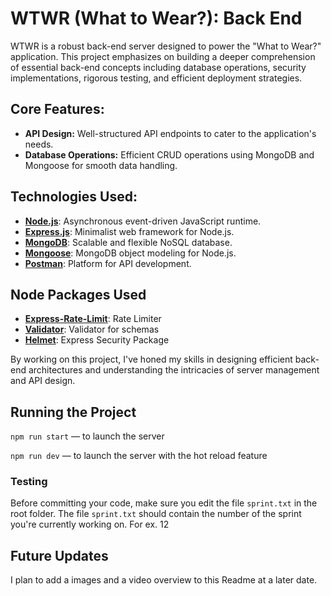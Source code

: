 # WTWR (What to Wear?): Back End

WTWR is a robust back-end server designed to power the "What to Wear?" application. This project emphasizes on building a deeper comprehension of essential back-end concepts including database operations, security implementations, rigorous testing, and efficient deployment strategies.

## Core Features:

- **API Design:** Well-structured API endpoints to cater to the application's needs.
- **Database Operations:** Efficient CRUD operations using MongoDB and Mongoose for smooth data handling.

## Technologies Used:

- **[Node.js](https://nodejs.org/)**: Asynchronous event-driven JavaScript runtime.
- **[Express.js](https://expressjs.com/)**: Minimalist web framework for Node.js.
- **[MongoDB](https://www.mongodb.com/)**: Scalable and flexible NoSQL database.
- **[Mongoose](https://mongoosejs.com/)**: MongoDB object modeling for Node.js.
- **[Postman](https://www.postman.com/)**: Platform for API development.

## Node Packages Used

- **[Express-Rate-Limit](https://www.npmjs.com/package/express-rate-limit)**: Rate Limiter
- **[Validator](https://www.npmjs.com/package/validator)**: Validator for schemas
- **[Helmet](https://helmetjs.github.io/)**: Express Security Package

By working on this project, I've honed my skills in designing efficient back-end architectures and understanding the intricacies of server management and API design.

## Running the Project

`npm run start` — to launch the server

`npm run dev` — to launch the server with the hot reload feature

### Testing

Before committing your code, make sure you edit the file `sprint.txt` in the root folder. The file `sprint.txt` should contain the number of the sprint you're currently working on. For ex. 12

## Future Updates

I plan to add a images and a video overview to this Readme at a later date.
